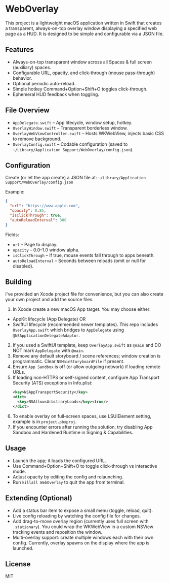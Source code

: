# WebOverlay

This project is a lightweight macOS application written in Swift that creates a transparent, always-on-top overlay window displaying a specified web page as a HUD. It is designed to be simple and configurable via a JSON file.

## Features
- Always-on-top transparent window across all Spaces & full screen (auxiliary) spaces.
- Configurable URL, opacity, and click-through (mouse pass-through) behavior.
- Optional periodic auto-reload.
- Simple hotkey Command+Option+Shift+O toggles click-through.
- Ephemeral HUD feedback when toggling.

## File Overview
- `AppDelegate.swift` – App lifecycle, window setup, hotkey.
- `OverlayWindow.swift` – Transparent borderless window.
- `OverlayWebViewController.swift` – Hosts WKWebView, injects basic CSS to remove background.
- `OverlayConfig.swift` – Codable configuration (saved to `~/Library/Application Support/WebOverlay/config.json`).

## Configuration
Create (or let the app create) a JSON file at:
`~/Library/Application Support/WebOverlay/config.json`

Example:
```json
{
  "url": "https://www.apple.com",
  "opacity": 0.85,
  "isClickThrough": true,
  "autoReloadInterval": 300
}
```

Fields:
- `url` – Page to display.
- `opacity` – 0.0–1.0 window alpha.
- `isClickThrough` – If true, mouse events fall through to apps beneath.
- `autoReloadInterval` – Seconds between reloads (omit or null for disabled).

## Building

I've provided an Xcode project file for convenience, but you can also create your own project and add the source files.

1. In Xcode create a new macOS App target. You may choose either:
  - AppKit lifecycle (App Delegate) OR
  - SwiftUI lifecycle (recommended newer templates). This repo includes `OverlayApp.swift` which bridges to `AppDelegate` using `@NSApplicationDelegateAdaptor`.
2. If you used a SwiftUI template, keep `OverlayApp.swift` as `@main` and DO NOT mark `AppDelegate` with `@main`.
3. Remove any default storyboard / scene references; window creation is programmatic. Clear `NSMainStoryboardFile` if present.
4. Ensure `App Sandbox` is off (or allow outgoing network) if loading remote URLs.
5. If loading non-HTTPS or self-signed content, configure App Transport Security (ATS) exceptions in Info.plist:
   ```xml
   <key>NSAppTransportSecurity</key>
   <dict>
     <key>NSAllowsArbitraryLoads</key><true/>
   </dict>
   ```
6. To enable overlay on full-screen spaces, use LSUIElement setting, example is in `project.pbxproj`.
7. If you encounter errors after running the solution, try disabling App Sandbox and Hardened Runtime in Signing & Capabilities.

## Usage
- Launch the app; it loads the configured URL.
- Use Command+Option+Shift+O to toggle click-through vs interactive mode.
- Adjust opacity by editing the config and relaunching.
- Run `killall WebOverlay` to quit the app from terminal.

## Extending (Optional)
- Add a status bar item to expose a small menu (toggle, reload, quit).
- Live config reloading by watching the config file for changes.
- Add drag-to-move overlay region (currently uses full screen with `.stationary`). You could wrap the WKWebView in a custom NSView tracking events and reposition the window.
- Multi-overlay support: create multiple windows each with their own config. Currently, overlay spawns on the display where the app is launched.

## License
MIT
